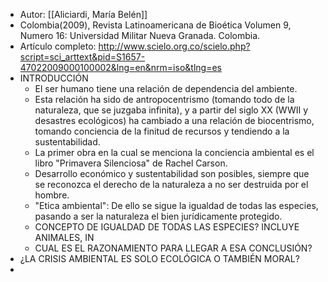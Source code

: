 - Autor: [[Aliciardi, María Belén]]
- Colombia(2009), Revista Latinoamericana de Bioética Volumen 9, Numero 16: Universidad Militar Nueva Granada. Colombia.
- Artículo completo: http://www.scielo.org.co/scielo.php?script=sci_arttext&pid=S1657-47022009000100002&lng=en&nrm=iso&tlng=es
- INTRODUCCIÓN
    - El ser humano tiene una relación de dependencia del ambiente. 
    - Esta relación ha sido de antropocentrismo (tomando todo de la naturaleza, que se juzgaba infinita), y a partir del siglo XX (WWII y desastres ecológicos) ha cambiado a una relación de biocentrismo, tomando conciencia de la finitud de recursos y tendiendo a la sustentabilidad. 
    - La primer obra en la cual se menciona la conciencia ambiental es el libro "Primavera Silenciosa" de Rachel Carson.
    - Desarrollo económico y sustentabilidad son posibles, siempre que se reconozca el derecho de la naturaleza a no ser destruida por el hombre. 
    - "Etica ambiental": De ello se sigue la igualdad de todas las especies, pasando a ser la naturaleza el bien jurídicamente protegido.
    - CONCEPTO DE IGUALDAD DE TODAS LAS ESPECIES? INCLUYE ANIMALES, IN
    - CUAL ES EL RAZONAMIENTO PARA LLEGAR A ESA CONCLUSIÓN?
- ¿LA CRISIS AMBIENTAL ES SOLO ECOLÓGICA O TAMBIÉN MORAL?
- 

